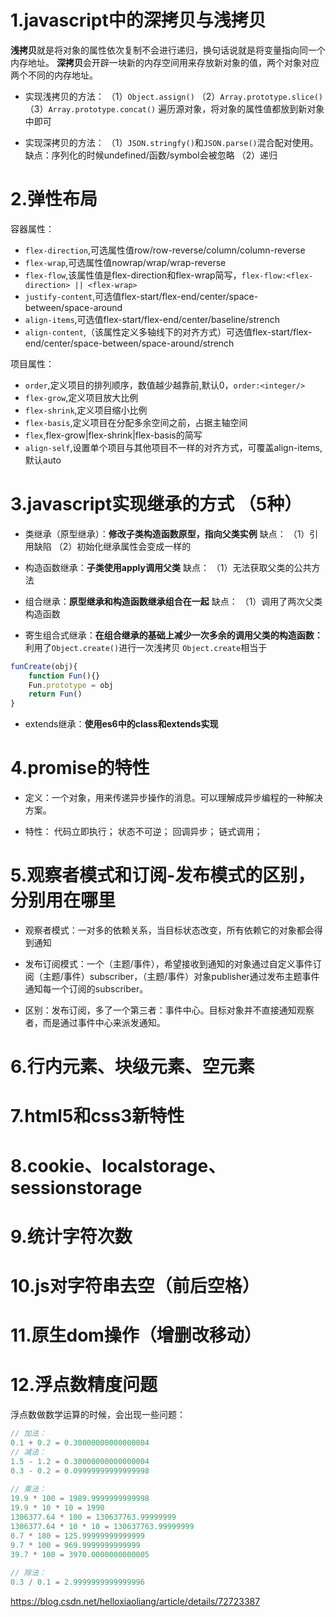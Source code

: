 # 1.javascript中的深拷贝与浅拷贝
**浅拷贝**就是将对象的属性依次复制不会进行递归，换句话说就是将变量指向同一个内存地址。
**深拷贝**会开辟一块新的内存空间用来存放新对象的值，两个对象对应两个不同的内存地址。

- 实现浅拷贝的方法：
（1）`Object.assign()`
（2）`Array.prototype.slice()`
（3）`Array.prototype.concat()`
遍历源对象，将对象的属性值都放到新对象中即可

- 实现深拷贝的方法：
（1）`JSON.stringfy()`和`JSON.parse()`混合配对使用。缺点：序列化的时候undefined/函数/symbol会被忽略
（2）递归

# 2.弹性布局
容器属性：
- `flex-direction`,可选属性值row/row-reverse/column/column-reverse
- `flex-wrap`,可选属性值nowrap/wrap/wrap-reverse
- `flex-flow`,该属性值是flex-direction和flex-wrap简写，`flex-flow:<flex-direction> || <flex-wrap>`
- `justify-content`,可选值flex-start/flex-end/center/space-between/space-around
- `align-items`,可选值flex-start/flex-end/center/baseline/strench
- `align-content`,（该属性定义多轴线下的对齐方式）可选值flex-start/flex-end/center/space-between/space-around/strench

项目属性：
- `order`,定义项目的排列顺序，数值越少越靠前,默认0，`order:<integer/>`
- `flex-grow`,定义项目放大比例
- `flex-shrink`,定义项目缩小比例
- `flex-basis`,定义项目在分配多余空间之前，占据主轴空间
- `flex`,flex-grow|flex-shrink|flex-basis的简写
- `align-self`,设置单个项目与其他项目不一样的对齐方式，可覆盖align-items,默认auto

# 3.javascript实现继承的方式 （5种）
- 类继承（原型继承）：**修改子类构造函数原型，指向父类实例**
缺点：
（1）引用缺陷
（2）初始化继承属性会变成一样的

- 构造函数继承：**子类使用apply调用父类**
缺点：
（1）无法获取父类的公共方法

- 组合继承：**原型继承和构造函数继承组合在一起**
缺点：
（1）调用了两次父类构造函数

- 寄生组合式继承：**在组合继承的基础上减少一次多余的调用父类的构造函数：**
利用了`Object.create()`进行一次浅拷贝
`Object.create`相当于
```js
funCreate(obj){
    function Fun(){}
    Fun.prototype = obj
    return Fun()
}
```

- extends继承：**使用es6中的class和extends实现**


# 4.promise的特性
- 定义：一个对象，用来传递异步操作的消息。可以理解成异步编程的一种解决方案。

- 特性：
代码立即执行；
状态不可逆；
回调异步；
链式调用；


# 5.观察者模式和订阅-发布模式的区别，分别用在哪里
- 观察者模式：一对多的依赖关系，当目标状态改变，所有依赖它的对象都会得到通知

- 发布订阅模式：一个（主题/事件），希望接收到通知的对象通过自定义事件订阅（主题/事件）subscriber，（主题/事件）对象publisher通过发布主题事件通知每一个订阅的subscriber。

- 区别：发布订阅，多了一个第三者：事件中心。目标对象并不直接通知观察者，而是通过事件中心来派发通知。



# 6.行内元素、块级元素、空元素

# 7.html5和css3新特性

# 8.cookie、localstorage、sessionstorage

# 9.统计字符次数

# 10.js对字符串去空（前后空格）

# 11.原生dom操作（增删改移动）

# 12.浮点数精度问题
浮点数做数学运算的时候，会出现一些问题：
```js
// 加法：
0.1 + 0.2 = 0.30000000000000004
// 减法：
1.5 - 1.2 = 0.30000000000000004
0.3 - 0.2 = 0.09999999999999998
 
// 乘法：
19.9 * 100 = 1989.9999999999998
19.9 * 10 * 10 = 1990
1306377.64 * 100 = 130637763.99999999
1306377.64 * 10 * 10 = 130637763.99999999
0.7 * 180 = 125.99999999999999
9.7 * 100 = 969.9999999999999
39.7 * 100 = 3970.0000000000005
 
// 除法：
0.3 / 0.1 = 2.9999999999999996
```
https://blog.csdn.net/helloxiaoliang/article/details/72723387